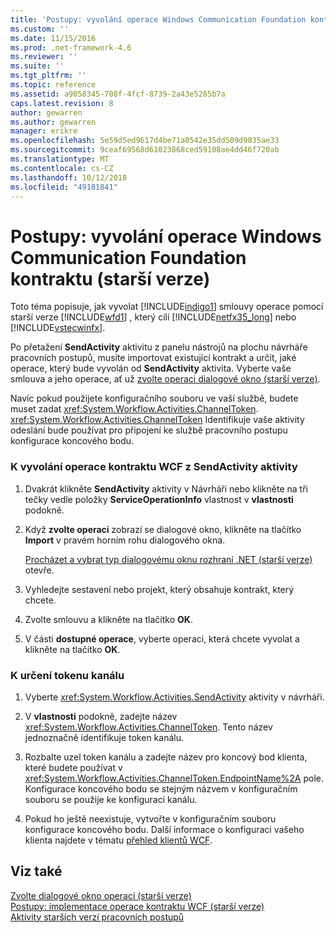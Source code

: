 ```yaml
---
title: 'Postupy: vyvolání operace Windows Communication Foundation kontraktu (starší verze) | Dokumentace Microsoftu'
ms.custom: ''
ms.date: 11/15/2016
ms.prod: .net-framework-4.6
ms.reviewer: ''
ms.suite: ''
ms.tgt_pltfrm: ''
ms.topic: reference
ms.assetid: a9058345-708f-4fcf-8739-2a43e5285b7a
caps.latest.revision: 8
author: gewarren
ms.author: gewarren
manager: erikre
ms.openlocfilehash: 5e59d5ed9617d4be71a0542e35dd509d9035ae33
ms.sourcegitcommit: 9ceaf69568d61023868ced59108ae4dd46f720ab
ms.translationtype: MT
ms.contentlocale: cs-CZ
ms.lasthandoff: 10/12/2018
ms.locfileid: "49181841"
---
```

# <a name="how-to-invoke-a-windows-communication-foundation-contract-operation-legacy"></a>Postupy: vyvolání operace Windows Communication Foundation kontraktu (starší verze)
Toto téma popisuje, jak vyvolat [!INCLUDE[indigo1](../includes/indigo1-md.md)] smlouvy operace pomocí starší verze [!INCLUDE[wfd1](../includes/wfd1-md.md)] , který cílí [!INCLUDE[netfx35_long](../includes/netfx35-long-md.md)] nebo [!INCLUDE[vstecwinfx](../includes/vstecwinfx-md.md)].  
  
 Po přetažení **SendActivity** aktivitu z panelu nástrojů na plochu návrháře pracovních postupů, musíte importovat existující kontrakt a určit, jaké operace, který bude vyvolán od **SendActivity** aktivita. Vyberte vaše smlouva a jeho operace, ať už [zvolte operaci dialogové okno (starší verze)](../workflow-designer/choose-operation-dialog-box-legacy.md).  
  
 Navíc pokud použijete konfiguračního souboru ve vaší službě, budete muset zadat <xref:System.Workflow.Activities.ChannelToken>. <xref:System.Workflow.Activities.ChannelToken> Identifikuje vaše aktivity odeslání bude používat pro připojení ke službě pracovního postupu konfigurace koncového bodu.  
  
### <a name="to-invoke-a-wcf-contract-operation-from-a-sendactivity-activity"></a>K vyvolání operace kontraktu WCF z SendActivity aktivity  
  
1.  Dvakrát klikněte **SendActivity** aktivity v Návrháři nebo klikněte na tři tečky vedle položky **ServiceOperationInfo** vlastnost v **vlastnosti** podokně.  
  
2.  Když **zvolte operaci** zobrazí se dialogové okno, klikněte na tlačítko **Import** v pravém horním rohu dialogového okna.  
  
     [Procházet a vybrat typ dialogovému oknu rozhraní .NET (starší verze)](../workflow-designer/browse-and-select-a-dotnet-type-dialog-box-legacy.md) otevře.  
  
3.  Vyhledejte sestavení nebo projekt, který obsahuje kontrakt, který chcete.  
  
4.  Zvolte smlouvu a klikněte na tlačítko **OK**.  
  
5.  V části **dostupné operace**, vyberte operaci, která chcete vyvolat a klikněte na tlačítko **OK**.  
  
### <a name="to-specify-a-channel-token"></a>K určení tokenu kanálu  
  
1.  Vyberte <xref:System.Workflow.Activities.SendActivity> aktivity v návrháři.  
  
2.  V **vlastnosti** podokně, zadejte název <xref:System.Workflow.Activities.ChannelToken>. Tento název jednoznačně identifikuje token kanálu.  
  
3.  Rozbalte uzel token kanálu a zadejte název pro koncový bod klienta, které budete používat v <xref:System.Workflow.Activities.ChannelToken.EndpointName%2A> pole. Konfigurace koncového bodu se stejným názvem v konfiguračním souboru se použije ke konfiguraci kanálu.  
  
4.  Pokud ho ještě neexistuje, vytvořte v konfiguračním souboru konfigurace koncového bodu. Další informace o konfiguraci vašeho klienta najdete v tématu [přehled klientů WCF](http://msdn.microsoft.com/library/f60d9bc5-8ade-4471-8ecf-5a07a936c82d).  
  
## <a name="see-also"></a>Viz také  
 [Zvolte dialogové okno operaci (starší verze)](../workflow-designer/choose-operation-dialog-box-legacy.md)   
 [Postupy: implementace operace kontraktu WCF (starší verze)](../workflow-designer/how-to-implement-a-windows-communication-foundation-contract-operation-legacy.md)   
 [Aktivity starších verzí pracovních postupů](../workflow-designer/legacy-workflow-activities.md)